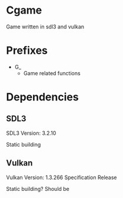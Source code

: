 # Cgame

Game written in sdl3 and vulkan

# Prefixes

- G_
    - Game related functions

# Dependencies

## SDL3

SDL3 Version: 3.2.10

Static building

## Vulkan

Vulkan Version: 1.3.266 Specification Release

Static building? Should be